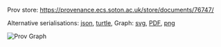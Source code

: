 
Prov store: https://provenance.ecs.soton.ac.uk/store/documents/76747/
	
Alternative serialisations: [json](https://provenance.ecs.soton.ac.uk/store/documents/76747.json), [turtle](https://provenance.ecs.soton.ac.uk/store/documents/76747.ttl), 
Graph: [svg](https://provenance.ecs.soton.ac.uk/store/documents/76747.svg), [PDF](https://provenance.ecs.soton.ac.uk/store/documents/76747.pdf), [png](https://provenance.ecs.soton.ac.uk/store/documents/76747.png)

![Prov Graph](https://provenance.ecs.soton.ac.uk/store/documents/76747.png)

		